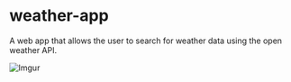 # weather-app
A web app that allows the user to search for weather data using the open weather API.

![Imgur](https://i.imgur.com/pmm2doY.jpg)
